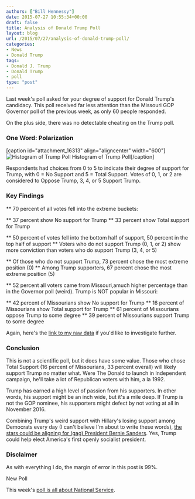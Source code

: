 ```yaml
---
authors: ["Bill Hennessy"]
date: 2015-07-27 10:55:34+00:00
draft: false
title: Analysis of Donald Trump Poll
layout: blog
url: /2015/07/27/analysis-of-donald-trump-poll/
categories:
- News
- Donald Trump
tags:
- Donald J. Trump
- Donald Trump
- poll
type: "post"
---
```


Last week's poll asked for your degree of support for Donald Trump's candidacy. This poll received far less attention than the Missouri GOP Governor poll of the previous week, as only 60 people responded.

On the plus side, there was no detectable cheating on the Trump poll.



### One Word: Polarization



[caption id="attachment_16313" align="aligncenter" width="600"]![Histogram of Trump Poll](https://hennessysview.com/wp-content/uploads/2015/07/image.png)
Histogram of Trump Poll[/caption]

Respondents had choices from 0 to 5 to indicate their degree of support for Trump, with 0 = No Support and 5 = Total Support. Votes of 0, 1, or 2 are considered to Oppose Trump, 3, 4, or 5 Support Trump.



### Key Findings






** 70 percent of all votes fell into the extreme buckets:

** 37 percent show No support for Trump
** 33 percent show Total support for Trump


** 50 percent of votes fell into the bottom half of support, 50 percent in the top half of support
** Voters who do not support Trump (0, 1, or 2) show more conviction than voters who do support Trump (3, 4, or 5)

** Of those who do not support Trump, 73 percent chose the most extreme position (0)
** Among Trump supporters, 67 percent chose the most extreme position (5)


** 52 percent all voters came from Missouri,amuch higher percentage than in the Governor poll (weird). Trump is NOT popular in Missouri:

** 42 percent of Missourians show No support for Trump
** 16 percent of Missourians show Total support for Trump
** 61 percent of Missourians oppose Trump to some degree
** 39 percent of Missourians support Trump to some degree




Again, here's the [link to my raw data](https://docs.google.com/spreadsheets/d/1elEBTOtv__NO_iBq55GfA7461MBXBvuhXCjnYeEcYV4/edit?usp=sharing) if you'd like to investigate further.



### Conclusion



This is not a scientific poll, but it does have some value. Those who chose Total Support (16 percent of Missourians, 33 percent overall) will likely support Trump no matter what. Were The Donald to launch in Independent campaign, he'll take a lot of Republican voters with him, a la 1992.

Trump has earned a high level of passion from his supporters. In other words, his support might be an inch wide, but it's a mile deep. If Trump is not the GOP nominee, his supporters might defect by not voting at all in November 2016.

Combining Trump's weird support with Hillary's losing support among Democrats every day (I can't believe I'm about to write these words), [the stars could be aligning for (gag) President Bernie Sanders](https://www.zerohedge.com/news/2015-07-26/clinton-favorability-plunges-sanders-surges-amid-classified-emails-scandal). Yes, Trump could help elect America's first openly socialist president.



### Disclaimer



As with everything I do, the margin of error in this post is 99%.

New Poll

This week's [poll is all about National Service](https://wp.me/p3daxv-4fb).
